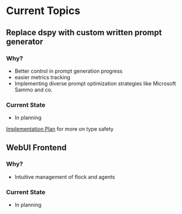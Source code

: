 # Current Topics

## Replace dspy with custom written prompt generator

### Why?

- Better control in prompt generation progress
- easier metrics tracking
- Implementing diverse prompt optimization strategies like Microsoft Sammo and co.

### Current State

- In planning

[Implementation Plan](replace-dspy/implementation_plan.md) for more on type safety


## WebUI Frontend

### Why?

- Intuitive management of flock and agents


### Current State

- In planning